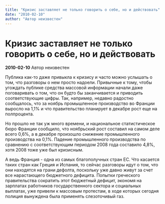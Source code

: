 ```yaml
---
title: "Кризис заставляет не только говорить о себе, но и действовать"
date: "2010-02-10"
author: "Автор неизвестен"
---
```


# Кризис заставляет не только говорить о себе, но и действовать

**2010-02-10** Автор неизвестен

Публика как-то даже привыкла к кризису и часто можно услышать о том, что разговоры о нем просто надоели. Привычные к тому, чтобы угождать публике средства массовой информации начали даже поговаривать о том, что он будто бы заканчивается и приводить соответствующие цифры. Так, например, недавно радостно сообщалось, что за ноябрь промышленное производство во Франции выросло на 1,1% и что правительство планирует в декабре рост еще на полпроцента.

Но прошло не так уж много времени, и национальное статистическое бюро Франции сообщило, что ноябрьский рост составил на самом деле всего 0,6%, а в декабре произошло снижение промышленного производства на 0,1%. Падение промышленного производства по сравнению с соответствующим периодом 2008 года составило 4,8%, хотя 2008 тоже уже был кризисным.

А ведь Франция - одна из самых благополучных стран ЕС. Что касается таких стран как Греция и Испания, то сейчас разговоры идут о том, что они находятся на грани дефолта, поскольку уже давно живут за счет все нарастающего бюджетного дефицита. Попытки греческого правительства сократить этот бюджетный дефицит, экономя на зарплатах работников государственного сектора и социальных выплатах, уже привели к массовым протестам, в ходе которых сегодня полиция вынуждена была применять слезоточивый газ.